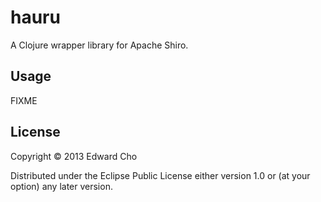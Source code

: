 # hauru

A Clojure wrapper library for Apache Shiro.

## Usage

FIXME

## License

Copyright © 2013 Edward Cho

Distributed under the Eclipse Public License either version 1.0 or (at
your option) any later version.

